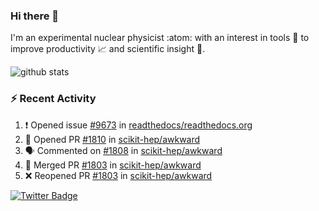 ### Hi there 👋 

I'm an experimental nuclear physicist :atom: with an interest in tools :wrench: to improve productivity :chart_with_upwards_trend: and scientific insight :telescope:.

![github stats](https://github-readme-stats.vercel.app/api?username=agoose77&show_icons=true&hide_rank=true&hide_title=true&bg_color=30,e76445,904e95&text_color=efe3ec&icon_color=efe3ec)
<!--
**agoose77/agoose77** is a ✨ _special_ ✨ repository because its `README.md` (this file) appears on your GitHub profile.

Here are some ideas to get you started:

- 🔭 I’m currently working on ...
- 🌱 I’m currently learning ...
- 👯 I’m looking to collaborate on ...
- 🤔 I’m looking for help with ...
- 💬 Ask me about ...
- 📫 How to reach me: ...
- 😄 Pronouns: ...
- ⚡ Fun fact: ...
-->

### :zap: Recent Activity
<!--START_SECTION:activity-->
1. ❗️ Opened issue [#9673](https://github.com/readthedocs/readthedocs.org/issues/9673) in [readthedocs/readthedocs.org](https://github.com/readthedocs/readthedocs.org)
2. 💪 Opened PR [#1810](https://github.com/scikit-hep/awkward/pull/1810) in [scikit-hep/awkward](https://github.com/scikit-hep/awkward)
3. 🗣 Commented on [#1808](https://github.com/scikit-hep/awkward/issues/1808) in [scikit-hep/awkward](https://github.com/scikit-hep/awkward)
4. 🎉 Merged PR [#1803](https://github.com/scikit-hep/awkward/pull/1803) in [scikit-hep/awkward](https://github.com/scikit-hep/awkward)
5. ❌ Reopened PR [#1803](https://github.com/scikit-hep/awkward/pull/1803) in [scikit-hep/awkward](https://github.com/scikit-hep/awkward)
<!--END_SECTION:activity-->


[![Twitter Badge](https://img.shields.io/twitter/follow/agoose77?style=flat-square&logo=Twitter&logoColor=white&color=cornflowerblue)](https://twitter.com/agoose77)
